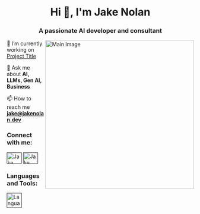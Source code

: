 <h1 align="center">Hi 👋, I'm Jake Nolan</h1>
<h3 align="center">A passionate AI developer and consultant</h3>
<img align="right" alt="Main Image" width = "400" src="">

🔭 I’m currently working on [Project Title](https://github.com/jakenolan/jakenolan/blob/main/github_README_img.png?raw=True)

💬 Ask me about **AI, LLMs, Gen AI, Business**

📫 How to reach me **jake@jakenolan.dev**

<h3 align="left">Connect with me:</h3>

<p align="left">
  <a href="" target="blank"><img align="center" src="" alt="Jake Nolan" height="30" width="40" /></a>
  <a href="" target="blank"><img align="center" src="" alt="Jake Nolan" height="30" width="40" /></a>
</p>

<h3 align="left">Languages and Tools:</h3>
<p align="left"> 
  <a href="" target="_blank" rel="noreferrer"> <img src="" alt="Language" width="40" height="40"/> </a> 
</p>
